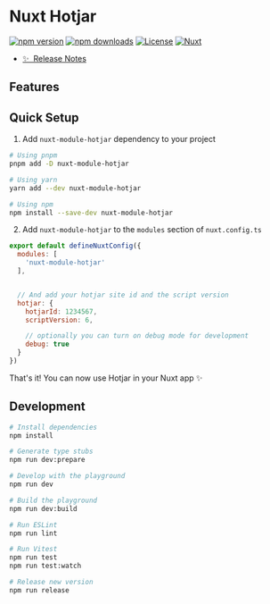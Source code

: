 <!--
Get your module up and running quickly.

Find and replace all on all files (CMD+SHIFT+F):
- Name: My Module
- Package name: nuxt-module-hotjar
- Description: My new Nuxt module
-->

# Nuxt Hotjar 

[![npm version][npm-version-src]][npm-version-href]
[![npm downloads][npm-downloads-src]][npm-downloads-href]
[![License][license-src]][license-href]
[![Nuxt][nuxt-src]][nuxt-href]

- [✨ &nbsp;Release Notes](/CHANGELOG.md)


## Features

## Quick Setup

1. Add `nuxt-module-hotjar` dependency to your project

```bash
# Using pnpm
pnpm add -D nuxt-module-hotjar

# Using yarn
yarn add --dev nuxt-module-hotjar

# Using npm
npm install --save-dev nuxt-module-hotjar
```

2. Add `nuxt-module-hotjar` to the `modules` section of `nuxt.config.ts`

```js
export default defineNuxtConfig({
  modules: [
    'nuxt-module-hotjar'
  ],


  // And add your hotjar site id and the script version
  hotjar: {
    hotjarId: 1234567,
    scriptVersion: 6,

    // optionally you can turn on debug mode for development
    debug: true
  }
})
```

That's it! You can now use Hotjar in your Nuxt app ✨

## Development

```bash
# Install dependencies
npm install

# Generate type stubs
npm run dev:prepare

# Develop with the playground
npm run dev

# Build the playground
npm run dev:build

# Run ESLint
npm run lint

# Run Vitest
npm run test
npm run test:watch

# Release new version
npm run release
```

<!-- Badges -->
[npm-version-src]: https://img.shields.io/npm/v/nuxt-module-hotjar/latest.svg?style=flat&colorA=18181B&colorB=28CF8D
[npm-version-href]: https://npmjs.com/package/nuxt-module-hotjar

[npm-downloads-src]: https://img.shields.io/npm/dm/nuxt-module-hotjar.svg?style=flat&colorA=18181B&colorB=28CF8D
[npm-downloads-href]: https://npmjs.com/package/nuxt-module-hotjar

[license-src]: https://img.shields.io/npm/l/nuxt-module-hotjar.svg?style=flat&colorA=18181B&colorB=28CF8D
[license-href]: https://npmjs.com/package/nuxt-module-hotjar

[nuxt-src]: https://img.shields.io/badge/Nuxt-18181B?logo=nuxt.js
[nuxt-href]: https://nuxt.com
